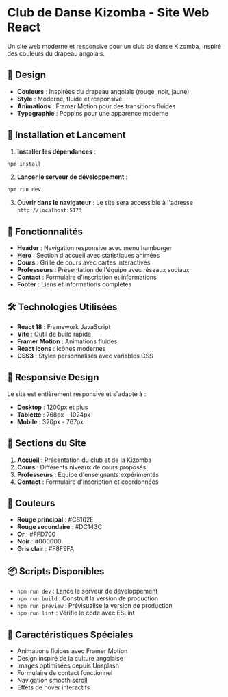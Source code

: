 # Club de Danse Kizomba - Site Web React

Un site web moderne et responsive pour un club de danse Kizomba, inspiré des couleurs du drapeau angolais.

## 🎨 Design

- **Couleurs** : Inspirées du drapeau angolais (rouge, noir, jaune)
- **Style** : Moderne, fluide et responsive
- **Animations** : Framer Motion pour des transitions fluides
- **Typographie** : Poppins pour une apparence moderne

## 🚀 Installation et Lancement

1. **Installer les dépendances** :

```bash
npm install
```

2. **Lancer le serveur de développement** :

```bash
npm run dev
```

3. **Ouvrir dans le navigateur** :
   Le site sera accessible à l'adresse `http://localhost:5173`

## 📱 Fonctionnalités

- **Header** : Navigation responsive avec menu hamburger
- **Hero** : Section d'accueil avec statistiques animées
- **Cours** : Grille de cours avec cartes interactives
- **Professeurs** : Présentation de l'équipe avec réseaux sociaux
- **Contact** : Formulaire d'inscription et informations
- **Footer** : Liens et informations complètes

## 🛠️ Technologies Utilisées

- **React 18** : Framework JavaScript
- **Vite** : Outil de build rapide
- **Framer Motion** : Animations fluides
- **React Icons** : Icônes modernes
- **CSS3** : Styles personnalisés avec variables CSS

## 📱 Responsive Design

Le site est entièrement responsive et s'adapte à :

- **Desktop** : 1200px et plus
- **Tablette** : 768px - 1024px
- **Mobile** : 320px - 767px

## 🎯 Sections du Site

1. **Accueil** : Présentation du club et de la Kizomba
2. **Cours** : Différents niveaux de cours proposés
3. **Professeurs** : Équipe d'enseignants expérimentés
4. **Contact** : Formulaire d'inscription et coordonnées

## 🎨 Couleurs

- **Rouge principal** : #C8102E
- **Rouge secondaire** : #DC143C
- **Or** : #FFD700
- **Noir** : #000000
- **Gris clair** : #F8F9FA

## 📦 Scripts Disponibles

- `npm run dev` : Lance le serveur de développement
- `npm run build` : Construit la version de production
- `npm run preview` : Prévisualise la version de production
- `npm run lint` : Vérifie le code avec ESLint

## 🌟 Caractéristiques Spéciales

- Animations fluides avec Framer Motion
- Design inspiré de la culture angolaise
- Images optimisées depuis Unsplash
- Formulaire de contact fonctionnel
- Navigation smooth scroll
- Effets de hover interactifs
